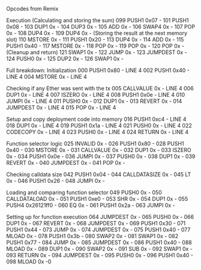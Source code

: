 Opcodes from Remix

Execution
(Calculating and storing the sum)
099 PUSH1 0x07 -
101 PUSH1 0x08 -
103 DUP1 0x -
104 DUP3 0x -
105 ADD 0x -
106 SWAP4 0x -
107 POP 0x -
108 DUP4 0x -
109 DUP4 0x -
(Storing the result at the next memory slot)
110 MSTORE 0x -
111 PUSH1 0x20 -
113 DUP4 0x -
114 ADD 0x -
115 PUSH1 0x40 -
117 MSTORE 0x -
118 POP 0x -
119 POP 0x -
120 POP 0x -
(Cleanup and return)
121 SWAP1 0x -
122 JUMP 0x -
123 JUMPDEST 0x -
124 PUSH0 0x -
125 DUP2 0x -
126 SWAP1 0x -

Full breakdown:
Initialization
000 PUSH1 0x80 - LINE 4
002 PUSH1 0x40 - LINE 4
004 MSTORE 0x - LINE 4

Checking if any Ether was sent with the tx
005 CALLVALUE 0x - LINE 4
006 DUP1 0x - LINE 4
007 ISZERO 0x - LINE 4
008 PUSH1 0x0e - LINE 4
010 JUMPI 0x - LINE 4
011 PUSH0 0x -
012 DUP1 0x -
013 REVERT 0x -
014 JUMPDEST 0x - LINE 4
015 POP 0x - LINE 4

Setup and copy deployment code into memory
016 PUSH1 0xc4 - LINE 4
018 DUP1 0x - LINE 4
019 PUSH1 0x1a - LINE 4
021 PUSH0 0x - LINE 4
022 CODECOPY 0x - LINE 4
023 PUSH0 0x - LINE 4
024 RETURN 0x - LINE 4

Function selector logic
025 INVALID 0x -
026 PUSH1 0x80 -
028 PUSH1 0x40 -
030 MSTORE 0x -
031 CALLVALUE 0x -
032 DUP1 0x -
033 ISZERO 0x -
034 PUSH1 0x0e -
036 JUMPI 0x -
037 PUSH0 0x -
038 DUP1 0x -
039 REVERT 0x -
040 JUMPDEST 0x -
041 POP 0x -

Checking calldata size
042 PUSH1 0x04 -
044 CALLDATASIZE 0x -
045 LT 0x -
046 PUSH1 0x26 -
048 JUMPI 0x -

Loading and comparing function selector
049 PUSH0 0x -
050 CALLDATALOAD 0x -
051 PUSH1 0xe0 -
053 SHR 0x -
054 DUP1 0x -
055 PUSH4 0x26121ff0 -
060 EQ 0x -
061 PUSH1 0x2a -
063 JUMPI 0x -

Setting up for function execution
064 JUMPDEST 0x -
065 PUSH0 0x -
066 DUP1 0x -
067 REVERT 0x -
068 JUMPDEST 0x -
069 PUSH1 0x30 -
071 PUSH1 0x44 -
073 JUMP 0x -
074 JUMPDEST 0x -
075 PUSH1 0x40 -
077 MLOAD 0x -
078 PUSH1 0x3b -
080 SWAP2 0x -
081 SWAP1 0x -
082 PUSH1 0x77 -
084 JUMP 0x -
085 JUMPDEST 0x -
086 PUSH1 0x40 -
088 MLOAD 0x -
089 DUP1 0x -
090 SWAP2 0x -
091 SUB 0x -
092 SWAP1 0x -
093 RETURN 0x -
094 JUMPDEST 0x -
095 PUSH0 0x -
096 PUSH1 0x40 -
098 MLOAD 0x -0
